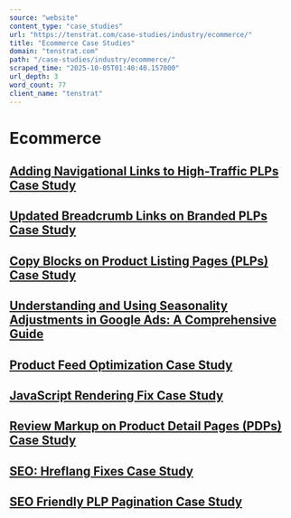 ```yaml
---
source: "website"
content_type: "case_studies"
url: "https://tenstrat.com/case-studies/industry/ecommerce/"
title: "Ecommerce Case Studies"
domain: "tenstrat.com"
path: "/case-studies/industry/ecommerce/"
scraped_time: "2025-10-05T01:40:40.157000"
url_depth: 3
word_count: 77
client_name: "tenstrat"
---
```


# Ecommerce

## [Adding Navigational Links to High-Traffic PLPs Case Study](https://tenstrat.com/adding-navigational-links-to-high-traffic-plps-case-study/)

## [Updated Breadcrumb Links on Branded PLPs Case Study](https://tenstrat.com/updated-breadcrumb-links-on-branded-plps-case-study/)

## [Copy Blocks on Product Listing Pages (PLPs) Case Study](https://tenstrat.com/copy-blocks-on-product-listing-pages-plps-case-study/)

## [Understanding and Using Seasonality Adjustments in Google Ads: A Comprehensive Guide](https://tenstrat.com/understanding-seasonality-adjustments/)

## [Product Feed Optimization Case Study](https://tenstrat.com/product-feed-optimization-case-study/)

## [JavaScript Rendering Fix Case Study](https://tenstrat.com/javascript-rendering-fix-case-study/)

## [Review Markup on Product Detail Pages (PDPs) Case Study](https://tenstrat.com/review-markup-on-product-detail-pages-pdps-case-study/)

## [SEO: Hreflang Fixes Case Study](https://tenstrat.com/seo-hreflang-fixes-case-study/)

## [SEO Friendly PLP Pagination Case Study](https://tenstrat.com/seo-friendly-plp-pagination-case-study/)